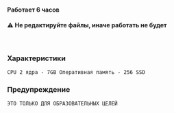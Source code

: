 #### Работает 6 часов


#### ⚠ Не редактируйте файлы, иначе работать не будет

<br>

### Характеристики
```
CPU 2 ядра - 7GB Оперативная память - 256 SSD
```

### Предупреждение
```
ЭТО ТОЛЬКО ДЛЯ ОБРАЗОВАТЕЛЬНЫХ ЦЕЛЕЙ
```

